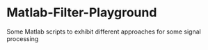 # Matlab-Filter-Playground
Some Matlab scripts to exhibit different approaches for some signal processing
